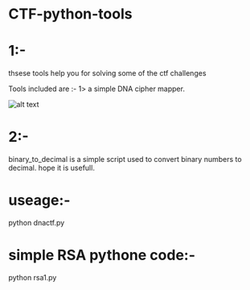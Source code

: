 # CTF-python-tools
# 1:-
thsese tools help you for solving some of the ctf challenges

Tools included are :-
1> a simple DNA cipher mapper.

![alt text](https://github.com/JohnHammond/ctf-katana/blob/master/img/dna_codes.png)

# 2:-

binary_to_decimal is a simple script used to convert binary numbers to decimal.
hope it is usefull.

# useage:-
python dnactf.py


# simple RSA pythone code:-

python rsa1.py




